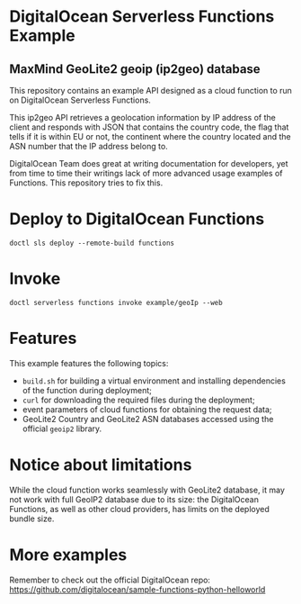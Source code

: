 # DigitalOcean Serverless Functions Example
## MaxMind GeoLite2 geoip (ip2geo) database
This repository contains an example API designed 
as a cloud function to run on DigitalOcean 
Serverless Functions. 

This ip2geo API retrieves a geolocation information 
by IP address of the client and responds with JSON 
that contains the country code, the flag that tells 
if it is within EU or not, the continent where the country 
located and the ASN number that the IP address belong to.

DigitalOcean Team does great at writing documentation 
for developers, yet from time to time their writings
lack of more advanced usage examples of Functions.
This repository tries to fix this.

# Deploy to DigitalOcean Functions
```doctl sls deploy --remote-build functions```

# Invoke 
```doctl serverless functions invoke example/geoIp --web```

# Features
This example features the following topics:
- `build.sh` for building a virtual environment 
and installing dependencies of the function during deployment;
- `curl` for downloading the required files during 
the deployment;
- event parameters of cloud functions for obtaining
the request data;
- GeoLite2 Country and GeoLite2 ASN databases 
accessed using the official `geoip2` library.

# Notice about limitations
While the cloud function works seamlessly with 
GeoLite2 database, it may not work with full GeoIP2 database
due to its size: the DigitalOcean Functions, as well as other cloud providers, 
has limits on the deployed bundle size.

# More examples
Remember to check out the official DigitalOcean repo: 
https://github.com/digitalocean/sample-functions-python-helloworld
